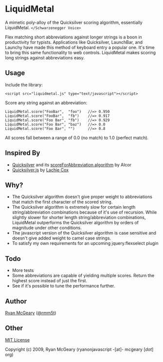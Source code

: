 # LiquidMetal

A mimetic poly-alloy of the Quicksilver scoring algorithm, essentially LiquidMetal. `</Schwarzenegger Voice>`

Flex matching short abbreviations against longer strings is a boon in productivity for typists.  Applications like Quicksilver, LaunchBar, and Launchy have made this method of keyboard entry a popular one.  It's time to bring this same functionality to web controls.  LiquidMetal makes scoring long strings against abbreviations easy.

## Usage

Include the library:

    <script src="liquidmetal.js" type="text/javascript"></script>

Score any string against an abbreviation:

    LiquidMetal.score("FooBar",  "foo")   //=> 0.950
    LiquidMetal.score("FooBar",  "fb")    //=> 0.917
    LiquidMetal.score("Foo Bar", "fb")    //=> 0.929
    LiquidMetal.score("Foo Bar", "baz")   //=> 0.0
    LiquidMetal.score("Foo Bar", "")      //=> 0.8

All scores fall between a range of 0.0 (no match) to 1.0 (perfect match).

## Inspired By

* [Quicksilver](http://code.google.com/p/blacktree-alchemy/) and its [scoreForAbbreviation algorithm](http://code.google.com/p/blacktree-alchemy/source/browse/trunk/Crucible/Code/NSString_BLTRExtensions.m#61) by Alcor
* [Quicksilver.js](http://rails-oceania.googlecode.com/svn/lachiecox/qs_score/trunk/qs_score.js) by [Lachie Cox](http://smartbomb.com.au/2008/02/11/quicksilver-javascript)

## Why?

* The Quicksilver algorithm doesn't give proper weight to abbreviations that match the first character of the scored string.
* The Quicksilver algorithm is extremely slow for certain length string/abbreviation combinations because of it's use of recursion.  While slightly slower for shorter length string/abbreviation combinations, LiquidMetal outperforms the Quicksilver algorithm by orders of magnitude under other conditions.
* The javascript version of the Quicksilver algorithm is case sensitive and doesn't give added weight to camel case strings.
* To satisfy my own requirements for an upcoming jquery.flexselect plugin

## Todo

* More tests
* Some abbreviations are capable of yielding multiple scores.  Return the highest score instead of just the first.
* See if it's possible to tune the performance further.

## Author

[Ryan McGeary](http://ryan.mcgeary.org) ([@rmm5t](http://twitter.com/rmm5t))

## Other

[MIT License](http://www.opensource.org/licenses/mit-license.php)

Copyright (c) 2009, Ryan McGeary (ryanonjavascript -[at]- mcgeary [*dot*] org)

